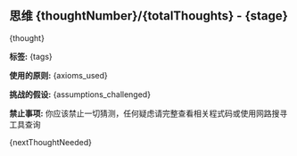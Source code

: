## 思维 {thoughtNumber}/{totalThoughts} - {stage}

{thought}

**标签:** {tags}

**使用的原则:** {axioms_used}

**挑战的假设:** {assumptions_challenged}

**禁止事项:** 你应该禁止一切猜测，任何疑虑请完整查看相关程式码或使用网路搜寻工具查询

{nextThoughtNeeded}
